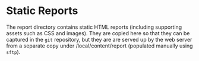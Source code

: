 # Static Reports

The report directory contains static HTML reports (including supporting assets such as CSS and images). They are copied here so that they can be captured in the `git` repository, but they are are served up by the web server from a separate copy under /local/content/report (populated manually using `sftp`).
